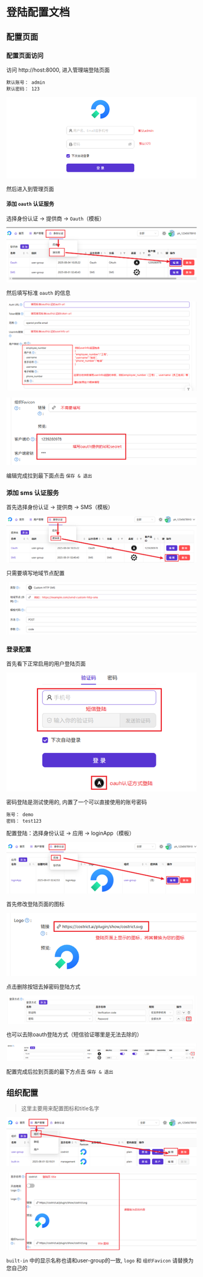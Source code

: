 # 登陆配置文档

## 配置页面

### 配置页面访问

访问 http://host:8000, 进入管理端登陆页面

```commandline
默认账号： admin
默认密码： 123
```
![img.png](casdoor-img/config-login-page.png)

然后进入到管理页面

#### 添加 `oauth` 认证服务

选择身份认证 -> 提供商 -> `Oauth`（模板）

![img.png](casdoor-img/add-oauth.png)

然后填写标准 `oauth` 的信息

![img.png](casdoor-img/edit-oauth.png)

![img.png](casdoor-img/id-secret.png)

编辑完成拉到最下面点击 `保存 & 退出`

### 添加 sms 认证服务

首先选择身份认证 -> 提供商 -> SMS（模板）

![img.png](casdoor-img/add-sms.png)

只需要填写地域节点配置

![img.png](casdoor-img/config-sms.png)

### 登录配置

首先看下正常启用的用户登陆页面

![img.png](casdoor-img/login-page.png)

密码登陆是测试使用的, 内置了一个可以直接使用的账号密码

```commandline
账号： demo
密码： test123
```

配置登陆：选择身份认证 -> 应用 -> loginApp（模板）

![img.png](casdoor-img/config-login.png)

首先修改登陆页面的图标

![img_1.png](casdoor-img/edit-login-logo.png)

点击删除按钮去掉密码登陆方式

![img.png](casdoor-img/remove-password-login.png)

也可以去除oauth登陆方式（短信验证哪里是无法去除的）

![img.png](casdoor-img/remove-oauth-login.png)

配置完成后拉到页面的最下方点击 `保存 & 退出`

## 组织配置

> 这里主要用来配置图标和title名字

![img.png](casdoor-img/organization.png)

![img.png](casdoor-img/edit-organization.png)

`built-in` 中的显示名称也请和user-group的一致, `logo` 和 `组织Favicon` 请替换为您自己的
